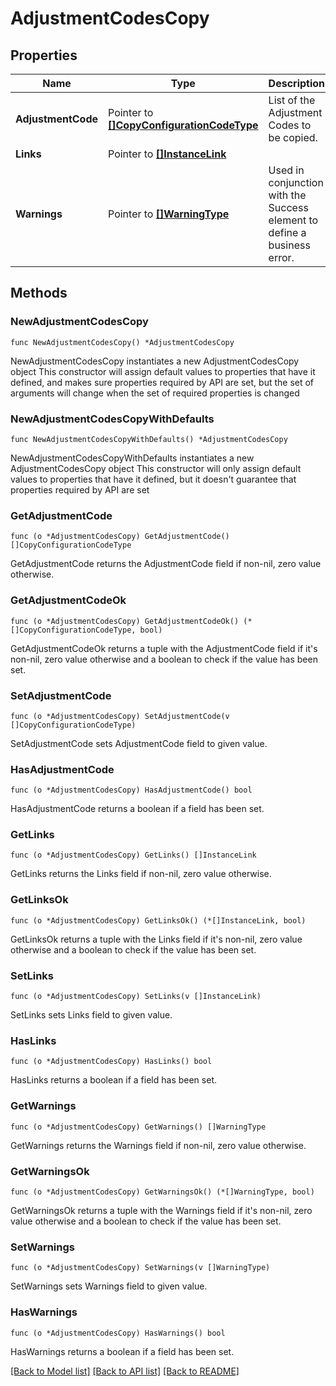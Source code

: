 # AdjustmentCodesCopy

## Properties

Name | Type | Description | Notes
------------ | ------------- | ------------- | -------------
**AdjustmentCode** | Pointer to [**[]CopyConfigurationCodeType**](CopyConfigurationCodeType.md) | List of the Adjustment Codes to be copied. | [optional] 
**Links** | Pointer to [**[]InstanceLink**](InstanceLink.md) |  | [optional] 
**Warnings** | Pointer to [**[]WarningType**](WarningType.md) | Used in conjunction with the Success element to define a business error. | [optional] 

## Methods

### NewAdjustmentCodesCopy

`func NewAdjustmentCodesCopy() *AdjustmentCodesCopy`

NewAdjustmentCodesCopy instantiates a new AdjustmentCodesCopy object
This constructor will assign default values to properties that have it defined,
and makes sure properties required by API are set, but the set of arguments
will change when the set of required properties is changed

### NewAdjustmentCodesCopyWithDefaults

`func NewAdjustmentCodesCopyWithDefaults() *AdjustmentCodesCopy`

NewAdjustmentCodesCopyWithDefaults instantiates a new AdjustmentCodesCopy object
This constructor will only assign default values to properties that have it defined,
but it doesn't guarantee that properties required by API are set

### GetAdjustmentCode

`func (o *AdjustmentCodesCopy) GetAdjustmentCode() []CopyConfigurationCodeType`

GetAdjustmentCode returns the AdjustmentCode field if non-nil, zero value otherwise.

### GetAdjustmentCodeOk

`func (o *AdjustmentCodesCopy) GetAdjustmentCodeOk() (*[]CopyConfigurationCodeType, bool)`

GetAdjustmentCodeOk returns a tuple with the AdjustmentCode field if it's non-nil, zero value otherwise
and a boolean to check if the value has been set.

### SetAdjustmentCode

`func (o *AdjustmentCodesCopy) SetAdjustmentCode(v []CopyConfigurationCodeType)`

SetAdjustmentCode sets AdjustmentCode field to given value.

### HasAdjustmentCode

`func (o *AdjustmentCodesCopy) HasAdjustmentCode() bool`

HasAdjustmentCode returns a boolean if a field has been set.

### GetLinks

`func (o *AdjustmentCodesCopy) GetLinks() []InstanceLink`

GetLinks returns the Links field if non-nil, zero value otherwise.

### GetLinksOk

`func (o *AdjustmentCodesCopy) GetLinksOk() (*[]InstanceLink, bool)`

GetLinksOk returns a tuple with the Links field if it's non-nil, zero value otherwise
and a boolean to check if the value has been set.

### SetLinks

`func (o *AdjustmentCodesCopy) SetLinks(v []InstanceLink)`

SetLinks sets Links field to given value.

### HasLinks

`func (o *AdjustmentCodesCopy) HasLinks() bool`

HasLinks returns a boolean if a field has been set.

### GetWarnings

`func (o *AdjustmentCodesCopy) GetWarnings() []WarningType`

GetWarnings returns the Warnings field if non-nil, zero value otherwise.

### GetWarningsOk

`func (o *AdjustmentCodesCopy) GetWarningsOk() (*[]WarningType, bool)`

GetWarningsOk returns a tuple with the Warnings field if it's non-nil, zero value otherwise
and a boolean to check if the value has been set.

### SetWarnings

`func (o *AdjustmentCodesCopy) SetWarnings(v []WarningType)`

SetWarnings sets Warnings field to given value.

### HasWarnings

`func (o *AdjustmentCodesCopy) HasWarnings() bool`

HasWarnings returns a boolean if a field has been set.


[[Back to Model list]](../README.md#documentation-for-models) [[Back to API list]](../README.md#documentation-for-api-endpoints) [[Back to README]](../README.md)


